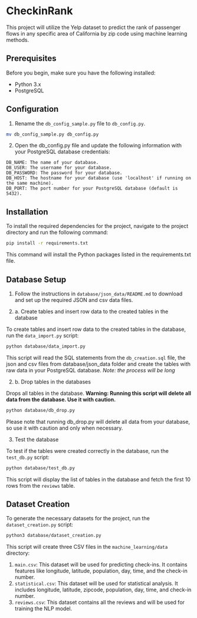 # CheckinRank

This project will utilize the Yelp dataset to predict the rank of passenger flows in any specific area of California 
by zip code using machine learning methods.

## Prerequisites

Before you begin, make sure you have the following installed:

- Python 3.x
- PostgreSQL

## Configuration

1. Rename the `db_config_sample.py` file to `db_config.py`.

```bash
mv db_config_sample.py db_config.py
```

2. Open the db_config.py file and update the following information with your PostgreSQL database credentials:

```
DB_NAME: The name of your database.
DB_USER: The username for your database.
DB_PASSWORD: The password for your database.
DB_HOST: The hostname for your database (use 'localhost' if running on the same machine).
DB_PORT: The port number for your PostgreSQL database (default is 5432).
```

## Installation

To install the required dependencies for the project, navigate to the project directory and run the following command:

```bash
pip install -r requirements.txt
```

This command will install the Python packages listed in the requirements.txt file.

## Database Setup

1. Follow the instructions in `database/json_data/README.md` to download and 
set up the required JSON and csv data files.

2. a. Create tables and insert row data to the created tables in the database

To create tables and insert row data to the created tables in the database, run the `data_import.py` script:

```bash
python database/data_import.py
```

This script will read the SQL statements from the `db_creation.sql` file, the json and csv files 
from database/json_data folder
and create the tables with raw data in your PostgreSQL database.
*Note: the process will be long*

2. b. Drop tables in the databases

Drops all tables in the database. **Warning: Running this script will delete all data from the database. 
Use it with caution.**

```bash
python database/db_drop.py
```

Please note that running db_drop.py will delete all data from your database, so use it with caution 
and only when necessary.


3. Test the database

To test if the tables were created correctly in the database, run the `test_db.py` script:

```bash
python database/test_db.py
```

This script will display the list of tables in the database and fetch the first 10 rows from the `reviews` table.

## Dataset Creation

To generate the necessary datasets for the project, run the `dataset_creation.py` script:

```bash
python3 database/dataset_creation.py
```

This script will create three CSV files in the `machine_learning/data` directory:

1. `main.csv`: This dataset will be used for predicting check-ins. It contains features like longitude, latitude, population, day, time, and the check-in number.
2. `statistical.csv`: This dataset will be used for statistical analysis. It includes longitude, latitude, zipcode, population, day, time, and check-in number.
3. `reviews.csv`: This dataset contains all the reviews and will be used for training the NLP model.
